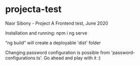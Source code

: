 # projecta-test

Naor Sibony - Project A Frontend test, June 2020

Installation and running:
npm i
ng serve

“ng build” will create a deployable 'dist' folder

Changing password configuration is possible from 'password-configurations.ts'. Go ahead and play with it :)
